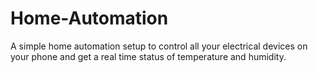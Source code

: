 # Home-Automation
A simple home automation setup to control all your  electrical devices on your phone and get a real time  status of temperature and humidity.

